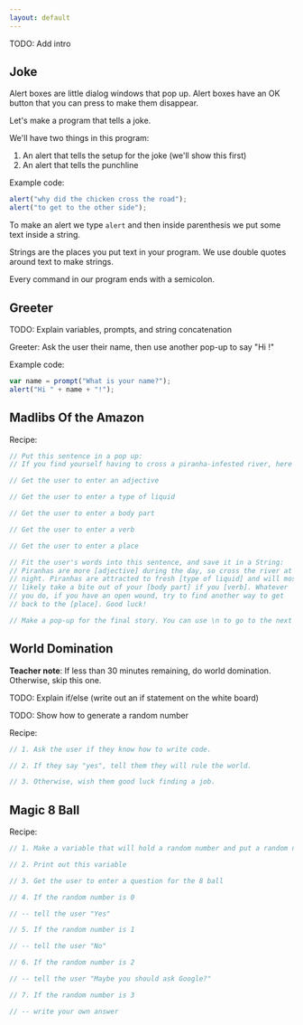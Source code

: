 ```yaml
---
layout: default
---
```


TODO: Add intro


Joke
----

Alert boxes are little dialog windows that pop up.  Alert boxes have an OK button that you can press to make them disappear.

Let's make a program that tells a joke.

We'll have two things in this program:

1. An alert that tells the setup for the joke (we'll show this first)
2. An alert that tells the punchline

Example code:

```js
alert("why did the chicken cross the road");
alert("to get to the other side");
```

To make an alert we type `alert` and then inside parenthesis we put some text inside a string.

Strings are the places you put text in your program.  We use double quotes around text to make strings.

Every command in our program ends with a semicolon.


Greeter
-------

TODO: Explain variables, prompts, and string concatenation

Greeter: Ask the user their name, then use another pop-up to say "Hi <name>!"

Example code:

```js
var name = prompt("What is your name?");
alert("Hi " + name + "!");
```


Madlibs Of the Amazon
---------------------

Recipe:

```js
// Put this sentence in a pop up:
// If you find yourself having to cross a piranha-infested river, here's how to do it...

// Get the user to enter an adjective

// Get the user to enter a type of liquid

// Get the user to enter a body part

// Get the user to enter a verb

// Get the user to enter a place

// Fit the user's words into this sentence, and save it in a String:
// Piranhas are more [adjective] during the day, so cross the river at
// night. Piranhas are attracted to fresh [type of liquid] and will most
// likely take a bite out of your [body part] if you [verb]. Whatever
// you do, if you have an open wound, try to find another way to get
// back to the [place]. Good luck!

// Make a pop-up for the final story. You can use \n to go to the next line.

```


World Domination
----------------

**Teacher note**: If less than 30 minutes remaining, do world domination. Otherwise, skip this one.

TODO: Explain if/else (write out an if statement on the white board)

TODO: Show how to generate a random number

Recipe:

```js
// 1. Ask the user if they know how to write code.

// 2. If they say "yes", tell them they will rule the world.

// 3. Otherwise, wish them good luck finding a job.
```


Magic 8 Ball
------------

Recipe:

```js
// 1. Make a variable that will hold a random number and put a random number into this variable using "Math.floor(Math.random() * (4 - 0));"

// 2. Print out this variable

// 3. Get the user to enter a question for the 8 ball

// 4. If the random number is 0

// -- tell the user "Yes"

// 5. If the random number is 1

// -- tell the user "No"

// 6. If the random number is 2

// -- tell the user "Maybe you should ask Google?"

// 7. If the random number is 3

// -- write your own answer
```
